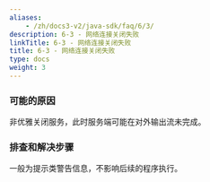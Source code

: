 ```yaml
---
aliases:
    - /zh/docs3-v2/java-sdk/faq/6/3/
description: 6-3 - 网络连接关闭失败
linkTitle: 6-3 - 网络连接关闭失败
title: 6-3 - 网络连接关闭失败
type: docs
weight: 3
---
```



### 可能的原因

非优雅关闭服务，此时服务端可能在对外输出流未完成。

### 排查和解决步骤

一般为提示类警告信息，不影响后续的程序执行。